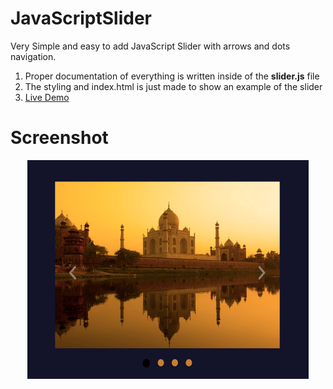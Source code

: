 # JavaScriptSlider
Very Simple and easy to add JavaScript Slider with arrows and dots navigation.

1. Proper documentation of everything is written inside of the **slider.js** file
2. The styling and index.html is just made to show an example of the slider
3. <a href="https://abayibrayev.github.io/JavaScriptSlider/" target="_blank">Live Demo</a>

# Screenshot

<p align="center">
  <img width="450" height="350" alt="slider" src="img/screenshot.PNG">
</p>

